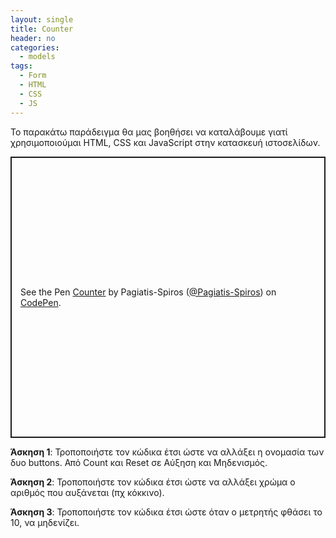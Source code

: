 ```yaml
---
layout: single
title: Counter
header: no
categories:
  - models
tags:
  - Form
  - HTML
  - CSS
  - JS
---
```



Το παρακάτω παράδειγμα θα μας βοηθήσει να καταλάβουμε γιατί χρησιμοποιούμαι  HTML, CSS και JavaScript στην κατασκευή ιστοσελίδων. 

<p class="codepen" data-height="450" data-default-tab="html" data-slug-hash="GggJaad" data-pen-title="Counter" data-editable="true" data-user="Pagiatis-Spiros" style="height: 450px; box-sizing: border-box; display: flex; align-items: center; justify-content: center; border: 2px solid; margin: 1em 0; padding: 1em;">
  <span>See the Pen <a href="https://codepen.io/Pagiatis-Spiros/pen/GggJaad">
  Counter</a> by Pagiatis-Spiros (<a href="https://codepen.io/Pagiatis-Spiros">@Pagiatis-Spiros</a>)
  on <a href="https://codepen.io">CodePen</a>.</span>
</p>
<script async src="https://public.codepenassets.com/embed/index.js"></script>

**Άσκηση 1**: Τροποποιήστε τον κώδικα έτσι ώστε να αλλάξει η ονομασία των δυο buttons. Από Count και Reset σε Αύξηση και Μηδενισμός.   

**Άσκηση 2**: Τροποποιήστε τον κώδικα έτσι ώστε να αλλάξει χρώμα ο αριθμός που αυξάνεται (πχ κόκκινο).  

**Άσκηση 3**: Τροποποιήστε τον κώδικα έτσι ώστε όταν ο μετρητής φθάσει το 10, να μηδενίζει. 
